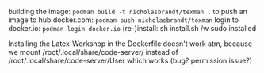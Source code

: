 building the image: `podman build -t nicholasbrandt/texman .`
to push an image to hub.docker.com: `podman push nicholasbrandt/texman`
login to docker.io: `podman login docker.io`
(re-)install: sh install.sh /w sudo installed

Installing the Latex-Workshop in the Dockerfile doesn't work atm, because we mount /root/.local/share/code-server/ instead of /root/.local/share/code-server/User which works (bug? permission issue?)
